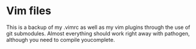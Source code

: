 Vim files
=========

This is a backup of my .vimrc as well as my vim plugins through the use
of git submodules. Almost everything should work right away with pathogen, 
although you need to compile youcomplete.
